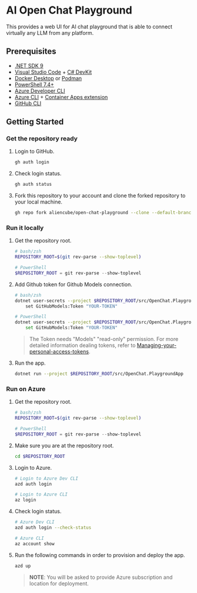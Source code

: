 # AI Open Chat Playground

This provides a web UI for AI chat playground that is able to connect virtually any LLM from any platform.

## Prerequisites

- [.NET SDK 9](https://dotnet.microsoft.com/download/dotnet/9.0)
- [Visual Studio Code](https://code.visualstudio.com/) + [C# DevKit](https://marketplace.visualstudio.com/items?itemName=ms-dotnettools.csdevkit)
- [Docker Desktop](https://docs.docker.com/desktop/) or [Podman](https://podman.io/docs/installation)
- [PowerShell 7.4+](https://learn.microsoft.com/powershell/scripting/install/installing-powershell)
- [Azure Developer CLI](https://learn.microsoft.com/azure/developer/azure-developer-cli/install-azd)
- [Azure CLI](https://learn.microsoft.com/cli/azure/install-azure-cli) + [Container Apps extension](https://learn.microsoft.com/cli/azure/azure-cli-extensions-overview)
- [GitHub CLI](https://cli.github.com/)

## Getting Started

### Get the repository ready

1. Login to GitHub.

    ```bash
    gh auth login
    ```

1. Check login status.

    ```bash
    gh auth status
    ```

1. Fork this repository to your account and clone the forked repository to your local machine.

    ```bash
    gh repo fork aliencube/open-chat-playground --clone --default-branch-only
    ```

### Run it locally

1. Get the repository root.

    ```bash
    # bash/zsh
    REPOSITORY_ROOT=$(git rev-parse --show-toplevel)
    ```

    ```powershell
    # PowerShell
    $REPOSITORY_ROOT = git rev-parse --show-toplevel
    ```

1. Add Github token for Github Models connection.

    ```bash
    # bash/zsh
    dotnet user-secrets --project $REPOSITORY_ROOT/src/OpenChat.PlaygroundApp \
        set GitHubModels:Token "YOUR-TOKEN"
    ```

    ```bash
    # PowerShell
    dotnet user-secrets --project $REPOSITORY_ROOT/src/OpenChat.PlaygroundApp `
        set GitHubModels:Token "YOUR-TOKEN"
    ```
    > The Token needs "Models" "read-only" permission.
    > For more detailed information dealing tokens, refer to [Managing-your-personal-access-tokens](https://docs.github.com/authentication/keeping-your-account-and-data-secure/managing-your-personal-access-tokens).

1. Run the app.

    ```bash
    dotnet run --project $REPOSITORY_ROOT/src/OpenChat.PlaygroundApp
    ```

### Run on Azure

1. Get the repository root.

    ```bash
    # bash/zsh
    REPOSITORY_ROOT=$(git rev-parse --show-toplevel)
    ```

    ```powershell
    # PowerShell
    $REPOSITORY_ROOT = git rev-parse --show-toplevel
    ```

1. Make sure you are at the repository root.

    ```bash
    cd $REPOSITORY_ROOT
    ```

1. Login to Azure.

    ```bash
    # Login to Azure Dev CLI
    azd auth login
    
    # Login to Azure CLI
    az login
    ```

1. Check login status.

    ```bash
    # Azure Dev CLI
    azd auth login --check-status
    
    # Azure CLI
    az account show
    ```

1. Run the following commands in order to provision and deploy the app.

    ```bash
    azd up
    ```

   > **NOTE**: You will be asked to provide Azure subscription and location for deployment.
